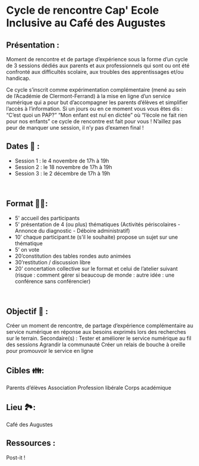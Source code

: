 # Cycle de rencontre Cap' Ecole Inclusive au Café des Augustes

## Présentation : 
Moment de rencontre et de partage d’expérience sous la forme d’un cycle de 3 sessions dédiés aux parents et aux professionnels qui sont ou ont été confronté aux difficultés scolaire, aux troubles des apprentissages et/ou handicap.

Ce cycle s’inscrit comme expérimentation complémentaire (mené au sein de l’Académie de Clermont-Ferrand) à la mise en ligne d’un service numérique qui a pour but d’accompagner les parents d’élèves et simplifier l’accès à l’information. Si un jours ou en ce moment vous vous êtes dis : “C’est quoi un PAP?” “Mon enfant est nul en dictée” où “l’école ne fait rien pour nos enfants” ce cycle de rencontre est fait pour vous ! N’aillez pas peur de manquer une session, il n’y pas d’examen final !
</br>


## Dates 📅 : 
- Session 1 : le 4 novembre de 17h à 19h
- Session 2 : le 18 novembre de 17h à 19h
- Session 3 : le 2 décembre de 17h à 19h
</br>


## Format 🚣‍♂️: 
- 5' accueil des participants
- 5’ présentation de 4 (ou plus) thématiques (Activités périscolaires - Annonce du diagnostic - Déboire administratif)
- 10’ chaque participant.te (s’il le souhaite) propose un sujet sur une thématique
- 5’ on vote
- 20’constitution des tables rondes auto animées
- 30’restitution / discussion libre
- 20’ concertation collective sur le format et celui de l’atelier suivant (risque : comment gérer si beaucoup de monde : autre idée : une conférence sans conférencier)
</br>


## Objectif 🎯 : 
Créer un moment de rencontre, de partage d’expérience complémentaire au service numérique en réponse aux besoins exprimés lors des recherches sur le terrain.
Secondaire(s) :
Tester et améliorer le service numérique au fil des sessions
Agrandir la communauté
Créer un relais de bouche à oreille pour promouvoir le service en ligne
</br>


## Cibles 👪: 
Parents d’élèves 
Association
Profession libérale
Corps académique
</br>


## Lieu 🏞️: 
Café des Augustes
</br>


## Ressources :
Post-it !
